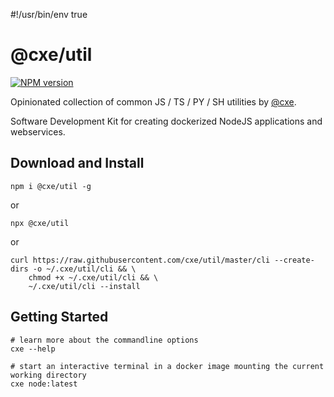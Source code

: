 #!/usr/bin/env true

# @cxe/util

[![NPM version](https://img.shields.io/npm/v/@cxe/util?color=a1b858&label=)](https://www.npmjs.com/package/@cxe/util)

Opinionated collection of common JS / TS / PY / SH utilities by [@cxe](https://github.com/cxe).


Software Development Kit for creating dockerized NodeJS applications and webservices.

## Download and Install

```console
npm i @cxe/util -g
```
or
```console
npx @cxe/util
```
or
```console
curl https://raw.githubusercontent.com/cxe/util/master/cli --create-dirs -o ~/.cxe/util/cli && \
    chmod +x ~/.cxe/util/cli && \
    ~/.cxe/util/cli --install
```

## Getting Started
```console
# learn more about the commandline options
cxe --help

# start an interactive terminal in a docker image mounting the current working directory
cxe node:latest
```
